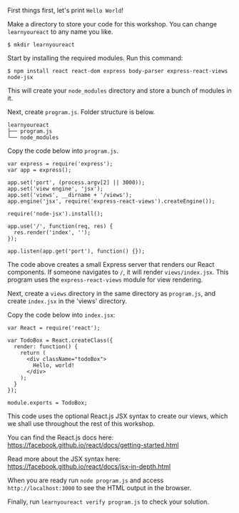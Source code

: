 First things first, let's print `Hello World`!

Make a directory to store your code for this workshop.
You can change `learnyoureact` to any name you like.

`$ mkdir learnyoureact`

Start by installing the required modules. Run this command:

    $ npm install react react-dom express body-parser express-react-views node-jsx

This will create your `node_modules` directory and store a bunch of modules in it.

Next, create `program.js`. Folder structure is below.

```
learnyoureact
├── program.js
└── node_modules
```

Copy the code below into `program.js`.

```
var express = require('express');
var app = express();

app.set('port', (process.argv[2] || 3000));
app.set('view engine', 'jsx');
app.set('views', __dirname + '/views');
app.engine('jsx', require('express-react-views').createEngine());

require('node-jsx').install();

app.use('/', function(req, res) {
  res.render('index', '');
});

app.listen(app.get('port'), function() {});
```

The code above creates a small Express server that renders our React
components. If someone navigates to `/`, it will render `views/index.jsx`.
This program uses the `express-react-views` module for view rendering.

Next, create a `views` directory in the same directory as `program.js`,
and create `index.jsx` in the 'views' directory.

Copy the code below into `index.jsx`:

```
var React = require('react');

var TodoBox = React.createClass({
  render: function() {
    return (
      <div className="todoBox">
        Hello, world!
      </div>
    );
  }
});

module.exports = TodoBox;
```

This code uses the optional React.js JSX syntax to create our views,
which we shall use throughout the rest of this workshop.

You can find the React.js docs here: https://facebook.github.io/react/docs/getting-started.html

Read more about the JSX syntax here: https://facebook.github.io/react/docs/jsx-in-depth.html

When you are ready run `node program.js` and access `http://localhost:3000` to see the HTML output in the browser.

Finally, run `learnyoureact verify program.js` to check your solution.
